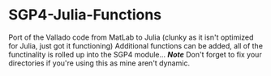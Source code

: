 # SGP4-Julia-Functions
Port of the Vallado code from MatLab to Julia (clunky as it isn't optimized for Julia, just got it functioning)
Additional functions can be added, all of the functinality is rolled up into the SGP4 module...
***Note*** Don't forget to fix your directories if you're using this as mine aren't dynamic.
